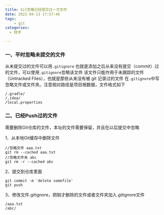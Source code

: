 ```yaml
---
title: Git忽略已经提交过一次文件
date: 2022-04-13 17:57:46
tags: 
    - git 
categories:
  - 技术

---
```

### 一、平时忽略未提交的文件
从未提交过的文件可以用`.gitignore`
也就是添加之后从来没有提交（commit）过的文件，可以使用`.gitignore`忽略该文件
该文件只能作用于未跟踪的文件（Untracked Files），也就是那些从来没有被 git 记录过的文件
在`.gitignore`中写忽略文件或文件夹。注意相对路径是项目根数据，文件格式如下
```
/.gradle/
/.idea/
/local.properties
```

### 二、已经Push过的文件
需要删除Git仓库的文件，本址的文件需要保留，并且在以后提交中忽略

1、从本地Git缓存中删除文件
```
//忽略文件 aaa.txt
git rm --cached aaa.txt
//忽略文件夹 abc
git rm -r --cached abc
```

2、提交到仓库里面
```
git commit -m 'delete somefile'
git push
```

3、修改文件.gitignore，把刚才删除的文件或者文件夹加入.gitignore文件
```
/aaa.txt
/abc/
```